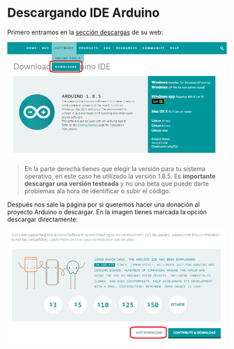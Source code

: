 # Descargando IDE Arduino

Primero entramos en la [sección descargas](https://www.arduino.cc/en/Main/Software) de su web:

![Descargar Arduino](/assets/Descargar-arduino.png)

> En la parte derecha tienes que elegir la versión para tu sistema operativo, en este caso he utilizado la versión 1.8.5. Es **importante descargar una versión testeada** y no una beta que puede darte problemas ala hora de identificar o subir el código.

Después nos sale la página por si queremos hacer una donación al proyecto Arduino o descargar. En la imagen tienes marcada la opción descargar directamente:

![Descargar Arduino directamente](/assets/01Descargar-arduino.png)











